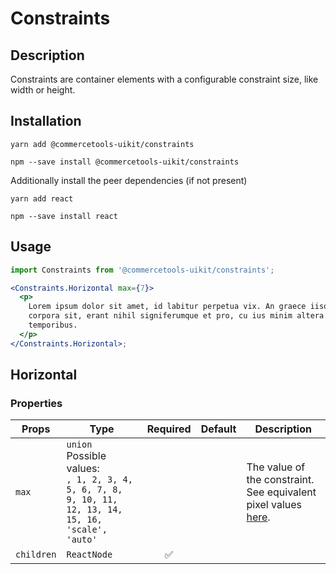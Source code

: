 <!-- THIS IS AN AUTOGENERATED FILE. DO NOT EDIT THIS FILE DIRECTLY. -->
<!-- This file is created by the `yarn generate-readme` script. -->

# Constraints

## Description

Constraints are container elements with a configurable constraint size, like width or height.

## Installation

```
yarn add @commercetools-uikit/constraints
```

```
npm --save install @commercetools-uikit/constraints
```

Additionally install the peer dependencies (if not present)

```
yarn add react
```

```
npm --save install react
```

## Usage

```jsx
import Constraints from '@commercetools-uikit/constraints';

<Constraints.Horizontal max={7}>
  <p>
    Lorem ipsum dolor sit amet, id labitur perpetua vix. An graece iisque
    corpora sit, erant nihil signiferumque et pro, cu ius minim altera
    temporibus.
  </p>
</Constraints.Horizontal>;
```

## Horizontal

### Properties

| Props      | Type                                                                                                        | Required | Default | Description                                                                                                                              |
| ---------- | ----------------------------------------------------------------------------------------------------------- | :------: | ------- | ---------------------------------------------------------------------------------------------------------------------------------------- |
| `max`      | `union`<br/>Possible values:<br/>`, 1, 2, 3, 4, 5, 6, 7, 8, 9, 10, 11, 12, 13, 14, 15, 16, 'scale', 'auto'` |          |         | The value of the constraint. See equivalent pixel values [here](https://uikit.commercetools.com/?path=/story/basics-tokens--all-tokens). |
| `children` | `ReactNode`                                                                                                 |    ✅    |         |                                                                                                                                          |

